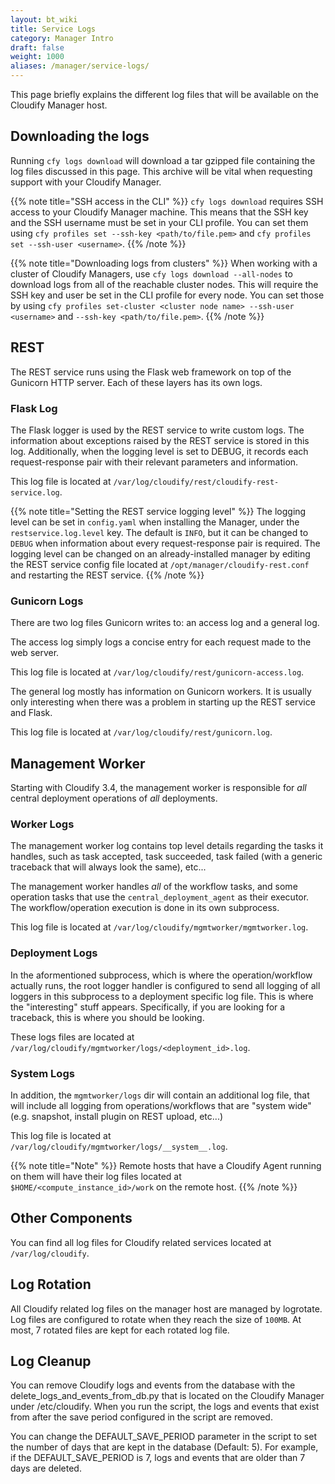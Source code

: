 ```yaml
---
layout: bt_wiki
title: Service Logs
category: Manager Intro
draft: false
weight: 1000
aliases: /manager/service-logs/
---
```


This page briefly explains the different log files that will be available on the Cloudify Manager host.

## Downloading the logs

Running `cfy logs download` will download a tar gzipped file containing the log files discussed in this page. This archive will be vital when requesting support with your Cloudify Manager.

{{% note title="SSH access in the CLI" %}}
`cfy logs download` requires SSH access to your Cloudify Manager machine. This means that the SSH key and the SSH username must be set in your CLI profile. You can set them using `cfy profiles set --ssh-key <path/to/file.pem>` and `cfy profiles set --ssh-user <username>`.
{{% /note %}}

{{% note title="Downloading logs from clusters" %}}
When working with a cluster of Cloudify Managers, use `cfy logs download --all-nodes` to download logs from all of the reachable cluster nodes. This will require the SSH key and user be set in the CLI profile for every node. You can set those by using `cfy profiles set-cluster <cluster node name> --ssh-user <username>` and `--ssh-key <path/to/file.pem>`.
{{% /note %}}


## REST

The REST service runs using the Flask web framework on top of the Gunicorn HTTP server. Each of these layers has its own logs.

### Flask Log
The Flask logger is used by the REST service to write custom logs. The information about exceptions raised by the REST service is stored in this log. Additionally, when the logging level is set to DEBUG, it records each request-response pair with their relevant parameters and information.

This log file is located at `/var/log/cloudify/rest/cloudify-rest-service.log`.

{{% note title="Setting the REST service logging level" %}}
The logging level can be set in `config.yaml` when installing the Manager, under the `restservice.log.level` key. The default is `INFO`, but it can be changed to `DEBUG` when information about every request-response pair is required. The logging level can be changed on an already-installed manager by editing the REST service config file located at `/opt/manager/cloudify-rest.conf` and restarting the REST service.
{{% /note %}}


### Gunicorn Logs
There are two log files Gunicorn writes to: an access log and a general log.

The access log simply logs a concise entry for each request made to the web server.

This log file is located at `/var/log/cloudify/rest/gunicorn-access.log`.

The general log mostly has information on Gunicorn workers. It is usually only interesting when there was a problem in starting up the REST
service and Flask.

This log file is located at `/var/log/cloudify/rest/gunicorn.log`.


## Management Worker

Starting with Cloudify 3.4, the management worker is responsible for *all* central deployment operations of *all* deployments.

### Worker Logs

The management worker log contains top level details regarding the tasks it handles, such as task accepted,
task succeeded, task failed (with a generic traceback that will always look the same), etc...

The management worker handles _all_ of the workflow tasks, and some operation
tasks that use the `central_deployment_agent` as their executor. The
workflow/operation execution is done in its own subprocess.

This log file is located at `/var/log/cloudify/mgmtworker/mgmtworker.log`.

### Deployment Logs

In the aformentioned subprocess, which is where the operation/workflow actually runs, the root logger handler is configured to send all logging of all
loggers in this subprocess to a deployment specific log file. This is where the "interesting" stuff appears. Specifically, if you are looking for a traceback,
this is where you should be looking.

These logs files are located at `/var/log/cloudify/mgmtworker/logs/<deployment_id>.log`.

### System Logs

In addition, the `mgmtworker/logs` dir will contain an additional log file, that will include all logging from operations/workflows that are
"system wide" (e.g. snapshot, install plugin on REST upload, etc...)

This log file is located at `/var/log/cloudify/mgmtworker/logs/__system__.log`.

{{% note title="Note" %}}
Remote hosts that have a Cloudify Agent running on them will have their log files located at `$HOME/<compute_instance_id>/work` on the remote host.
{{% /note %}}

## Other Components

You can find all log files for Cloudify related services located at `/var/log/cloudify`.

## Log Rotation

All Cloudify related log files on the manager host are managed by logrotate. Log files are configured to rotate when they reach the size of `100MB`.
At most, 7 rotated files are kept for each rotated log file.

## Log Cleanup

You can remove Cloudify logs and events from the database with the delete_logs_and_events_from_db.py that is located on the Cloudify Manager under /etc/cloudify.
When you run the script, the logs and events that exist from after the save period configured in the script are removed.

You can change the DEFAULT_SAVE_PERIOD parameter in the script to set the number of days that are kept in the database (Default: 5). For example, if the DEFAULT_SAVE_PERIOD is 7, logs and events that are older than 7 days are deleted.
